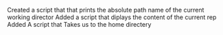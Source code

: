 Created a script that that prints the absolute path name of the current working director
Added a script that diplays the content of the current rep
Added A script that Takes us to the home directery

